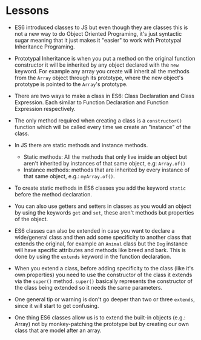 # Lessons

- ES6 introduced classes to JS but even though they are classes this is not a new way to do Object Oriented Programing, it's just syntactic sugar meaning that it just makes it "easier" to work with Prototypal Inheritance Programing.

- Prototypal Inheritance is when you put a method on the original function constructor it will be inherited by any object declared with the `new` keyword. For example any array you create will inherit all the methods from the `Array` object through its prototype, where the new object's prototype is pointed to the `Array`'s prototype.

- There are two ways to make a class in ES6: Class Declaration and Class Expression. Each similar to Function Declaration and Function Expression respectively.

- The only method required when creating a class is a `constructor()` function which will be called every time we create an "instance" of the class.

- In JS there are static methods and instance methods.

  - Static methods: All the methods that only live inside an object but aren't inherited by instances of that same object, e.g: `Array.of()`
  - Instance methods: methods that are inherited by every instance of that same object, e.g.: `myArray.of()`.

- To create static methods in ES6 classes you add the keyword `static` before the method declaration.

- You can also use getters and setters in classes as you would an object by using the keywords `get` and `set`, these aren't methods but properties of the object.

- ES6 classes can also be extended in case you want to declare a wide/general class and then add some specificity to another class that extends the original, for example an `Animal` class but the `Dog` instance will have specific attributes and methods like breed and bark. This is done by using the `extends` keyword in the function declaration.

- When you extend a class, before adding specificity to the class (like it's own properties) you need to use the constructor of the class it extends via the `super()` method. `super()` basically represents the constructor of the class being extended so it needs the same parameters.

- One general tip or warning is don't go deeper than two or three `extends`, since it will start to get confusing.

- One thing ES6 classes allow us is to extend the built-in objects (e.g.: Array) not by monkey-patching the prototype but by creating our own class that are model after an array.
